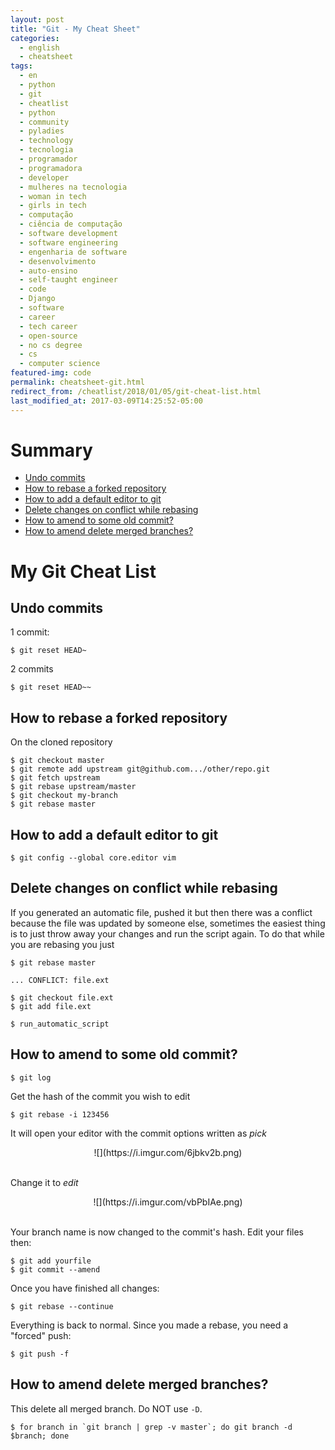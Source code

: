 ```yaml
---
layout: post
title: "Git - My Cheat Sheet"
categories:
  - english
  - cheatsheet
tags:
  - en
  - python
  - git
  - cheatlist
  - python
  - community 
  - pyladies
  - technology
  - tecnologia
  - programador
  - programadora
  - developer
  - mulheres na tecnologia
  - woman in tech
  - girls in tech
  - computação
  - ciência de computação
  - software development
  - software engineering
  - engenharia de software
  - desenvolvimento
  - auto-ensino
  - self-taught engineer
  - code
  - Django
  - software
  - career
  - tech career
  - open-source
  - no cs degree
  - cs
  - computer science
featured-img: code
permalink: cheatsheet-git.html
redirect_from: /cheatlist/2018/01/05/git-cheat-list.html
last_modified_at: 2017-03-09T14:25:52-05:00
---
```



# Summary

* [Undo commits](#undo-commits)
* [How to rebase a forked repository](#rebase-fork)
* [How to add a default editor to git](#default-editor)
* [Delete changes on conflict while rebasing](#conflict)
* [How to amend to some old commit?](#amend-old-commit) 
* [How to amend delete merged branches?](#delete-merged-branches) 

# My Git Cheat List


<h2 id='undo-commits'>Undo commits</h2>

1 commit: 

```
$ git reset HEAD~ 
```

2 commits

```
$ git reset HEAD~~ 
```


<h2 id='rebase-fork'>How to rebase a forked repository</h2>

On the cloned repository

```
$ git checkout master
$ git remote add upstream git@github.com.../other/repo.git
$ git fetch upstream
$ git rebase upstream/master
$ git checkout my-branch
$ git rebase master
```

<h2 id='default-editor'>How to add a default editor to git</h2>

```
$ git config --global core.editor vim
```

<h2 id='conflict'>Delete changes on conflict while rebasing</h2>

If you generated an automatic file, pushed it but then there was a conflict because the file was updated by someone else, sometimes the easiest thing is to just throw away your changes and run the script again. To do that while you are rebasing you just

```
$ git rebase master

... CONFLICT: file.ext

$ git checkout file.ext
$ git add file.ext

$ run_automatic_script
```


<h2 id='amend-old-commit'>How to amend to some old commit?</h2>

```
$ git log
```

Get the hash of the commit you wish to edit

```
$ git rebase -i 123456
```

It will open your editor with the commit options written as *pick*

<center>
![](https://i.imgur.com/6jbkv2b.png)
</center>
</br>

Change it to *edit*

<center>
![](https://i.imgur.com/vbPbIAe.png)
</center>
</br>

Your branch name is now changed to the commit's hash. Edit your files then:

```
$ git add yourfile
$ git commit --amend
```

Once you have finished all changes:

```
$ git rebase --continue 
```

Everything is back to normal. Since you made a rebase, you need a "forced" push:

```
$ git push -f 
```



<h2 id='delete-merged-branches'>How to amend delete merged branches?</h2>

This delete all merged branch. Do NOT use `-D`.

```
$ for branch in `git branch | grep -v master`; do git branch -d $branch; done
```